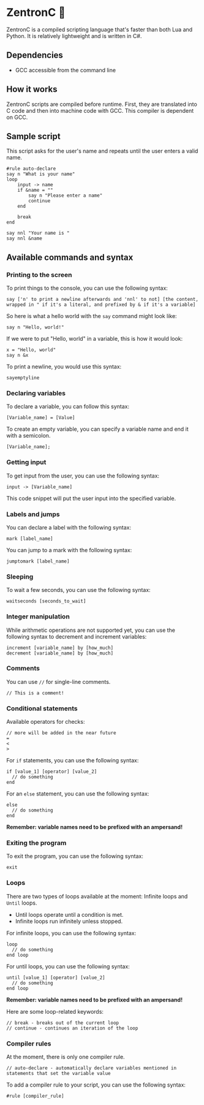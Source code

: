 # ZentronC 🚀
ZentronC is a compiled scripting language that's faster than both Lua and Python. It is relatively lightweight and is written in C#.

## Dependencies
* GCC accessible from the command line

## How it works
ZentronC scripts are compiled before runtime. First, they are translated into C code and then into machine code with GCC. This compiler is dependent on GCC.

## Sample script
This script asks for the user's name and repeats until the user enters a valid name.
```
#rule auto-declare
say n "What is your name"
loop 
    input -> name
    if &name = ""
        say n "Please enter a name"
        continue
    end

    break
end

say nnl "Your name is "
say nnl &name
```

## Available commands and syntax
### Printing to the screen
To print things to the console, you can use the following syntax:
```
say ['n' to print a newline afterwards and 'nnl' to not] [the content, wrapped in " if it's a literal, and prefixed by & if it's a variable]
```

So here is what a hello world with the `say` command might look like:
```
say n "Hello, world!"
```

If we were to put "Hello, world" in a variable, this is how it would look:
```
x = "Hello, world"
say n &x
```
To print a newline, you would use this syntax:
```
sayemptyline
```

### Declaring variables
To declare a variable, you can follow this syntax:

`[Variable_name] = [Value]`

To create an empty variable, you can specify a variable name and end it with a semicolon.

`[Variable_name];`

### Getting input
To get input from the user, you can use the following syntax:
```
input -> [Variable_name]
```
This code snippet will put the user input into the specified variable.

### Labels and jumps
You can declare a label with the following syntax:
```
mark [label_name]
```
You can jump to a mark with the following syntax:
```
jumptomark [label_name]
```

### Sleeping
To wait a few seconds, you can use the following syntax:
```
waitseconds [seconds_to_wait]
```

### Integer manipulation
While arithmetic operations are not supported yet, you can use the following syntax to decrement and increment variables:
```
increment [variable_name] by [how_much]
decrement [variable_name] by [how_much]
```

### Comments
You can use `//` for single-line comments.
```
// This is a comment!
```

### Conditional statements
Available operators for checks:
```
// more will be added in the near future
=
<
>
```
For `if` statements, you can use the following syntax:
```
if [value_1] [operator] [value_2]
  // do something
end
```
For an `else` statement, you can use the following syntax:
```
else
  // do something
end
```
**Remember: variable names need to be prefixed with an ampersand!**

### Exiting the program
To exit the program, you can use the following syntax:
```
exit
```

### Loops
There are two types of loops available at the moment: Infinite loops and `Until` loops.

* Until loops operate until a condition is met.
* Infinite loops run infinitely unless stopped.

For infinite loops, you can use the following syntax:
```
loop
  // do something
end loop
```
For until loops, you can use the following syntax:

```
until [value_1] [operator] [value_2]
  // do something
end loop
```
**Remember: variable names need to be prefixed with an ampersand!**

Here are some loop-related keywords:
```
// break - breaks out of the current loop
// continue - continues an iteration of the loop
```

### Compiler rules
At the moment, there is only one compiler rule.
```
// auto-declare - automatically declare variables mentioned in statements that set the variable value
```
To add a compiler rule to your script, you can use the following syntax:
```
#rule [compiler_rule]
```
